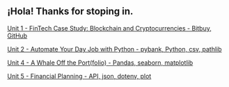 ## ¡Hola! Thanks for stoping in.


[Unit 1 - FinTech Case Study: Blockchain and Cryptocurrencies - Bitbuy, GitHub](https://github.com/tiyub/Assignments-UTOR-VIRT-FIN-PT-11-2021-U-C/tree/main/Unit-1-FinTech-Case-Study#readme)


[Unit 2 - Automate Your Day Job with Python - pybank, Python, csv, pathlib](https://github.com/tiyub/Assignments-UTOR-VIRT-FIN-PT-11-2021-U-C/tree/main/unit-2-python-homework/pybank)


[Unit 4 - A Whale Off the Port(folio) - Pandas, seaborn, matplotlib](https://github.com/tiyub/Assignments-UTOR-VIRT-FIN-PT-11-2021-U-C/tree/main/unit-4-homework-assignment-a-whale-off-the-port-folio)


[Unit 5 - Financial Planning - API, json, dotenv, plot](https://github.com/tiyub/Assignments-UTOR-VIRT-FIN-PT-11-2021-U-C/tree/main/unit-4-homework-assignment-a-whale-off-the-port-folio)
